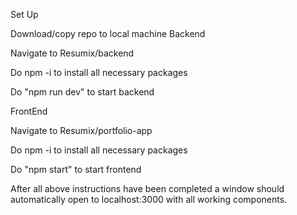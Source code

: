 

Set Up

Download/copy repo to local machine
Backend

Navigate to Resumix/backend

Do npm -i to install all necessary packages

Do "npm run dev" to start backend

FrontEnd

Navigate to Resumix/portfolio-app

Do npm -i to install all necessary packages

Do "npm start" to start frontend

After all above instructions have been completed a window should automatically open to localhost:3000 with all working components.

